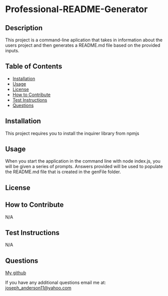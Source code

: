 # Professional-README-Generator

## Description
This project is a command-line aplication that takes in information about the users project and then generates a README.md file based on the provided inputs.

## Table of Contents
- [Installation](#installation)
- [Usage](#usage)
- [License](#license)
- [How to Contribute](#how-to-contribute)
- [Test Instructions](#test-instructions)
- [Questions](#questions)

## Installation
This project requires you to install the inquirer library from npmjs

## Usage
When you start the application in the command line with node index.js, you will be given a series of prompts. Answers provided will be used to populate the README.md file that is created in the genFile folder.

## License


## How to Contribute
N/A

## Test Instructions
N/A

## Questions
[My github](https://github.com/josephFAnderson)

If you have any additional questions email me at: joseph_anderson11@yahoo.com

